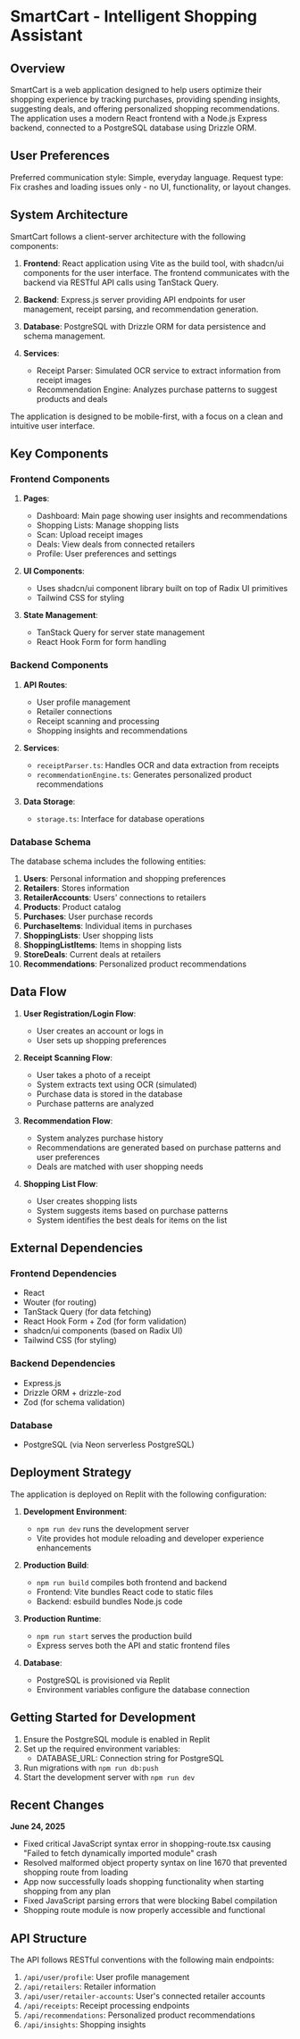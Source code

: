 # SmartCart - Intelligent Shopping Assistant

## Overview

SmartCart is a web application designed to help users optimize their shopping experience by tracking purchases, providing spending insights, suggesting deals, and offering personalized shopping recommendations. The application uses a modern React frontend with a Node.js Express backend, connected to a PostgreSQL database using Drizzle ORM.

## User Preferences

Preferred communication style: Simple, everyday language.
Request type: Fix crashes and loading issues only - no UI, functionality, or layout changes.

## System Architecture

SmartCart follows a client-server architecture with the following components:

1. **Frontend**: React application using Vite as the build tool, with shadcn/ui components for the user interface. The frontend communicates with the backend via RESTful API calls using TanStack Query.

2. **Backend**: Express.js server providing API endpoints for user management, receipt parsing, and recommendation generation.

3. **Database**: PostgreSQL with Drizzle ORM for data persistence and schema management.

4. **Services**:
   - Receipt Parser: Simulated OCR service to extract information from receipt images
   - Recommendation Engine: Analyzes purchase patterns to suggest products and deals

The application is designed to be mobile-first, with a focus on a clean and intuitive user interface.

## Key Components

### Frontend Components

1. **Pages**:
   - Dashboard: Main page showing user insights and recommendations
   - Shopping Lists: Manage shopping lists
   - Scan: Upload receipt images
   - Deals: View deals from connected retailers
   - Profile: User preferences and settings

2. **UI Components**: 
   - Uses shadcn/ui component library built on top of Radix UI primitives
   - Tailwind CSS for styling

3. **State Management**:
   - TanStack Query for server state management
   - React Hook Form for form handling

### Backend Components

1. **API Routes**:
   - User profile management
   - Retailer connections
   - Receipt scanning and processing
   - Shopping insights and recommendations

2. **Services**:
   - `receiptParser.ts`: Handles OCR and data extraction from receipts
   - `recommendationEngine.ts`: Generates personalized product recommendations

3. **Data Storage**:
   - `storage.ts`: Interface for database operations

### Database Schema

The database schema includes the following entities:

1. **Users**: Personal information and shopping preferences
2. **Retailers**: Stores information
3. **RetailerAccounts**: Users' connections to retailers
4. **Products**: Product catalog
5. **Purchases**: User purchase records
6. **PurchaseItems**: Individual items in purchases
7. **ShoppingLists**: User shopping lists
8. **ShoppingListItems**: Items in shopping lists
9. **StoreDeals**: Current deals at retailers
10. **Recommendations**: Personalized product recommendations

## Data Flow

1. **User Registration/Login Flow**:
   - User creates an account or logs in
   - User sets up shopping preferences

2. **Receipt Scanning Flow**:
   - User takes a photo of a receipt
   - System extracts text using OCR (simulated)
   - Purchase data is stored in the database
   - Purchase patterns are analyzed

3. **Recommendation Flow**:
   - System analyzes purchase history
   - Recommendations are generated based on purchase patterns and user preferences
   - Deals are matched with user shopping needs

4. **Shopping List Flow**:
   - User creates shopping lists
   - System suggests items based on purchase patterns
   - System identifies the best deals for items on the list

## External Dependencies

### Frontend Dependencies
- React
- Wouter (for routing)
- TanStack Query (for data fetching)
- React Hook Form + Zod (for form validation)
- shadcn/ui components (based on Radix UI)
- Tailwind CSS (for styling)

### Backend Dependencies
- Express.js
- Drizzle ORM + drizzle-zod
- Zod (for schema validation)

### Database
- PostgreSQL (via Neon serverless PostgreSQL)

## Deployment Strategy

The application is deployed on Replit with the following configuration:

1. **Development Environment**:
   - `npm run dev` runs the development server
   - Vite provides hot module reloading and developer experience enhancements

2. **Production Build**:
   - `npm run build` compiles both frontend and backend
   - Frontend: Vite bundles React code to static files
   - Backend: esbuild bundles Node.js code

3. **Production Runtime**:
   - `npm run start` serves the production build
   - Express serves both the API and static frontend files

4. **Database**:
   - PostgreSQL is provisioned via Replit
   - Environment variables configure the database connection

## Getting Started for Development

1. Ensure the PostgreSQL module is enabled in Replit
2. Set up the required environment variables:
   - DATABASE_URL: Connection string for PostgreSQL
3. Run migrations with `npm run db:push`
4. Start the development server with `npm run dev`

## Recent Changes

**June 24, 2025**
- Fixed critical JavaScript syntax error in shopping-route.tsx causing "Failed to fetch dynamically imported module" crash
- Resolved malformed object property syntax on line 1670 that prevented shopping route from loading
- App now successfully loads shopping functionality when starting shopping from any plan
- Fixed JavaScript parsing errors that were blocking Babel compilation
- Shopping route module is now properly accessible and functional

## API Structure

The API follows RESTful conventions with the following main endpoints:

1. `/api/user/profile`: User profile management
2. `/api/retailers`: Retailer information
3. `/api/user/retailer-accounts`: User's connected retailer accounts
4. `/api/receipts`: Receipt processing endpoints
5. `/api/recommendations`: Personalized product recommendations
6. `/api/insights`: Shopping insights